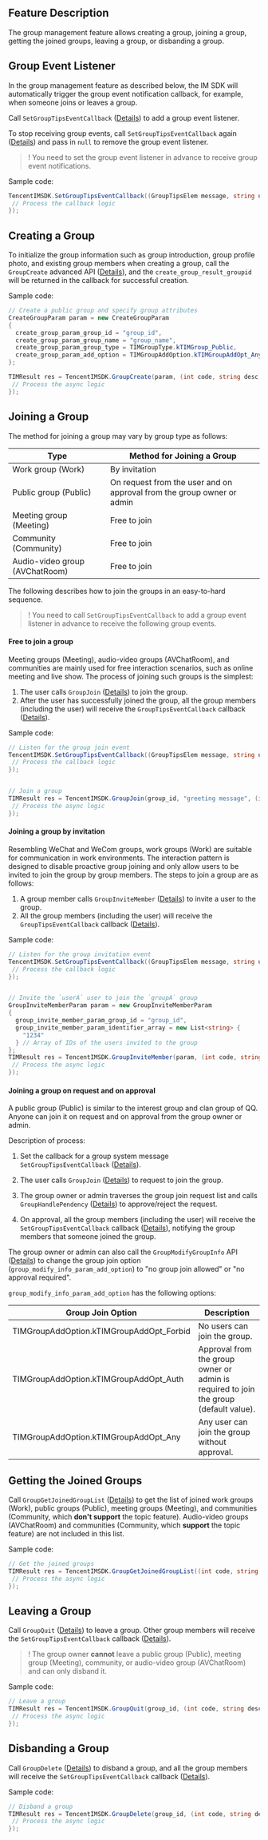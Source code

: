 ## Feature Description
The group management feature allows creating a group, joining a group, getting the joined groups, leaving a group, or disbanding a group.

[](id:listener)

## Group Event Listener
In the group management feature as described below, the IM SDK will automatically trigger the group event notification callback, for example, when someone joins or leaves a group.

Call `SetGroupTipsEventCallback` ([Details](https://comm.qq.com/im/doc/unity/en/api/SDKRegisteringCallback/SetGroupTipsEventCallback.html)) to add a group event listener.

To stop receiving group events, call `SetGroupTipsEventCallback` again ([Details](https://comm.qq.com/im/doc/unity/en/api/SDKRegisteringCallback/SetGroupTipsEventCallback.html)) and pass in `null` to remove the group event listener.

> ! You need to set the group event listener in advance to receive group event notifications.

Sample code:


```c#
TencentIMSDK.SetGroupTipsEventCallback((GroupTipsElem message, string user_data)=>{
 // Process the callback logic
});
```


## Creating a Group
To initialize the group information such as group introduction, group profile photo, and existing group members when creating a group, call the `GroupCreate` advanced API ([Details](https://comm.qq.com/im/doc/unity/en/api/GroupApi/GroupCreate.html)), and the `create_group_result_groupid` will be returned in the callback for successful creation.

Sample code:



```c#
// Create a public group and specify group attributes
CreateGroupParam param = new CreateGroupParam
{
  create_group_param_group_id = "group_id",
  create_group_param_group_name = "group_name",
  create_group_param_group_type = TIMGroupType.kTIMGroup_Public,
  create_group_param_add_option = TIMGroupAddOption.kTIMGroupAddOpt_Any,
};

TIMResult res = TencentIMSDK.GroupCreate(param, (int code, string desc, CreateGroupResult result, string user_data)=>{
 // Process the async logic
});
```

[](id:joinGroup)

## Joining a Group
The method for joining a group may vary by group type as follows:

| Type                           | Method for Joining a Group                                             |
| ------------------------------ | ---------------------------------------------------------------------- |
| Work group (Work)              | By invitation                                                          |
| Public group (Public)          | On request from the user and on approval from the group owner or admin |
| Meeting group (Meeting)        | Free to join                                                           |
| Community (Community)          | Free to join                                                           |
| Audio-video group (AVChatRoom) | Free to join                                                           |

The following describes how to join the groups in an easy-to-hard sequence.

> ! You need to call `SetGroupTipsEventCallback` to add a group event listener in advance to receive the following group events.

#### Free to join a group
Meeting groups (Meeting), audio-video groups (AVChatRoom), and communities are mainly used for free interaction scenarios, such as online meeting and live show. The process of joining such groups is the simplest:
1. The user calls `GroupJoin` ([Details](https://comm.qq.com/im/doc/unity/en/api/GroupApi/GroupJoin.html)) to join the group.
2. After the user has successfully joined the group, all the group members (including the user) will receive the `GroupTipsEventCallback` callback ([Details](https://comm.qq.com/im/doc/unity/en/callback/GroupTipsEventCallback.html)).

Sample code:


```c#
// Listen for the group join event
TencentIMSDK.SetGroupTipsEventCallback((GroupTipsElem message, string user_data)=>{
 // Process the callback logic
});


// Join a group
TIMResult res = TencentIMSDK.GroupJoin(group_id, "greeting message", (int code, string desc, string user_data)=>{
 // Process the async logic
});
```


#### Joining a group by invitation
Resembling WeChat and WeCom groups, work groups (Work) are suitable for communication in work environments. The interaction pattern is designed to disable proactive group joining and only allow users to be invited to join the group by group members.
The steps to join a group are as follows:
1. A group member calls `GroupInviteMember` ([Details](https://comm.qq.com/im/doc/unity/en/api/GroupApi/GroupInviteMember.html)) to invite a user to the group.
2. All the group members (including the user) will receive the `GroupTipsEventCallback` callback ([Details](https://comm.qq.com/im/doc/unity/en/callback/GroupTipsEventCallback.html)).

Sample code:


```c#
// Listen for the group invitation event
TencentIMSDK.SetGroupTipsEventCallback((GroupTipsElem message, string user_data)=>{
 // Process the callback logic
});


// Invite the `userA` user to join the `groupA` group
GroupInviteMemberParam param = new GroupInviteMemberParam
{
  group_invite_member_param_group_id = "group_id",
  group_invite_member_param_identifier_array = new List<string> {
    "1234"
  } // Array of IDs of the users invited to the group
};
TIMResult res = TencentIMSDK.GroupInviteMember(param, (int code, string desc, List<GroupInviteMemberResult> result, string user_data)=>{
 // Process the async logic
});
```


#### Joining a group on request and on approval
A public group (Public) is similar to the interest group and clan group of QQ. Anyone can join it on request and on approval from the group owner or admin.


Description of process:
1. Set the callback for a group system message `SetGroupTipsEventCallback` ([Details](https://comm.qq.com/im/doc/unity/en/api/SDKRegisteringCallback/SetGroupTipsEventCallback.html)).

2. The user calls `GroupJoin` ([Details](https://comm.qq.com/im/doc/unity/en/api/GroupApi/GroupJoin.html)) to request to join the group.

3. The group owner or admin traverses the group join request list and calls `GroupHandlePendency` ([Details](https://comm.qq.com/im/sdk/unity_plus/_site_en/api/com.tencent.imsdk.unity.TencentIMSDK.html#com_tencent_imsdk_unity_TencentIMSDK_GroupHandlePendency_com_tencent_imsdk_unity_types_GroupHandlePendencyParam_com_tencent_imsdk_unity_callback_NullValueCallback_)) to approve/reject the request.

4. On approval, all the group members (including the user) will receive the `SetGroupTipsEventCallback` callback ([Details](https://comm.qq.com/im/doc/unity/en/api/SDKRegisteringCallback/SetGroupTipsEventCallback.html)), notifying the group members that someone joined the group.



The group owner or admin can also call the `GroupModifyGroupInfo` API ([Details](https://comm.qq.com/im/doc/unity/en/api/GroupApi/GroupModifyGroupInfo.html)) to change the group join option (`group_modify_info_param_add_option`) to "no group join allowed" or "no approval required".

`group_modify_info_param_add_option` has the following options:

| Group Join Option                        | Description                                                                           |
| ---------------------------------------- | ------------------------------------------------------------------------------------- |
| TIMGroupAddOption.kTIMGroupAddOpt_Forbid | No users can join the group.                                                          |
| TIMGroupAddOption.kTIMGroupAddOpt_Auth   | Approval from the group owner or admin is required to join the group (default value). |
| TIMGroupAddOption.kTIMGroupAddOpt_Any    | Any user can join the group without approval.                                         |


## Getting the Joined Groups
Call `GroupGetJoinedGroupList` ([Details](https://comm.qq.com/im/doc/unity/en/api/GroupApi/GroupGetJoinedGroupList.html)) to get the list of joined work groups (Work), public groups (Public), meeting groups (Meeting), and communities (Community, which **don't support** the topic feature). Audio-video groups (AVChatRoom) and communities (Community, which **support** the topic feature) are not included in this list.

Sample code:



```c#
// Get the joined groups
TIMResult res = TencentIMSDK.GroupGetJoinedGroupList((int code, string desc, List<GroupBaseInfo> info_list, string user_data)=>{
 // Process the async logic
});
```

[](id:quitGroup)

## Leaving a Group

Call `GroupQuit` ([Details](https://comm.qq.com/im/doc/unity/en/api/GroupApi/GroupQuit.html)) to leave a group.
Other group members will receive the `SetGroupTipsEventCallback` callback ([Details](https://comm.qq.com/im/doc/unity/en/api/SDKRegisteringCallback/SetGroupTipsEventCallback.html)).

> ! The group owner **cannot** leave a public group (Public), meeting group (Meeting), community, or audio-video group (AVChatRoom) and can only disband it.

Sample code:



```c#
// Leave a group
TIMResult res = TencentIMSDK.GroupQuit(group_id, (int code, string desc, string user_data)=>{
 // Process the async logic
});
```


[](id:deleteGroup)

## Disbanding a Group

Call `GroupDelete` ([Details](https://comm.qq.com/im/doc/unity/en/api/GroupApi/GroupDelete.html)) to disband a group, and all the group members will receive the `SetGroupTipsEventCallback` callback ([Details](https://comm.qq.com/im/doc/unity/en/api/SDKRegisteringCallback/SetGroupTipsEventCallback.html)).

Sample code:



```c#
// Disband a group
TIMResult res = TencentIMSDK.GroupDelete(group_id, (int code, string desc, string user_data)=>{
 // Process the async logic
});
```







